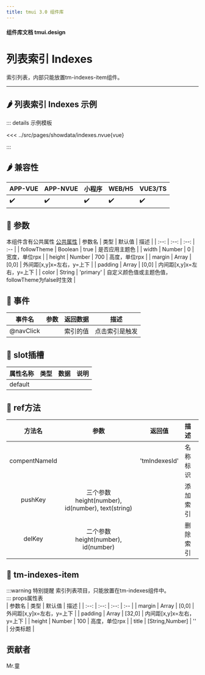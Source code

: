 ```yaml
---
title: tmui 3.0 组件库
---
```


<script setup>
import webview from '../components/mobileWebview.vue'
</script>

#### 组件库文档 tmui.design

# 列表索引 Indexes
索引列表，内部只能放置tm-indexes-item组件。

---

## :hot_pepper: 列表索引 Indexes 示例

<webview url="https://tmui.design/h5/#/pages/showdata/indexes"></webview>

::: details 示例模板

<<< ../src/pages/showdata/indexes.nvue{vue}

:::

## :hot_pepper: 兼容性

| APP-VUE | APP-NVUE | 小程序 | WEB/H5 | VUE3/TS |
| --- | --- | --- | --- | --- |
| :heavy_check_mark: | :heavy_check_mark: | :heavy_check_mark: | :heavy_check_mark: | :heavy_check_mark: |

## :seedling: 参数
本组件含有公共属性 [公共属性](/spec/组件公共样式.html)
| 参数名 | 类型 | 默认值 | 描述 |
| :--: | :--: | :--: | :-- |
| followTheme | Boolean | true | 是否应用主题色 |
| width | Number | 0 | 宽度，单位rpx |
| height | Number | 700 | 高度，单位rpx |
| margin | Array | [0,0] | 外间距[x,y]x=左右，y=上下 |
| padding | Array | [0,0] | 内间距[x,y]x=左右，y=上下 |
| color | String | 'primary' | 自定义颜色值或主题色值，followTheme为false时生效 |

## :rose: 事件
| 事件名 | 参数 | 返回数据 | 描述 |
| --- | --- | --- | --- |
| @navClick |  | 索引的值 | 点击索引是触发 |

## :corn: slot插槽
| 属性名称 | 类型 | 数据 | 说明 |
| --- | --- | --- | --- |
| default |  |  |  |

## :green_salad: ref方法
| 方法名 | 参数 | 返回值 | 描述 |
| :--: | :--: | :--: | :-- |
| compentNameId |  | 'tmIndexesId' | 名称标识 |
| pushKey | 三个参数 height(number), id(number), text(string) |  | 添加索引 |
| delKey | 二个参数 height(number), id(number) |  | 删除索引 |

## :green_salad: tm-indexes-item
:::warning 特别提醒
  索引列表项目，只能放置在tm-indexes组件中。        
:::
props属性表  
| 参数名 | 类型 | 默认值 | 描述 |
| :--: | :--: | :--: | :-- |
| margin | Array | [0,0] | 外间距[x,y]x=左右，y=上下 |
| padding | Array | [32,0] | 内间距[x,y]x=左右，y=上下 |
| height | Number | 100 | 高度，单位rpx |
| title | [String,Number] | '' | 分类标题 |

## 贡献者
Mr.童
